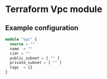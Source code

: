 # Terraform Vpc module
## Example configuration
```terraform
module "vpc" {
  source = ""
  name  = ""
  cidr = ""
  public_subnet = [ "" ] 
  private_subnet = [ "" ]
  tags  = {}
}
```
